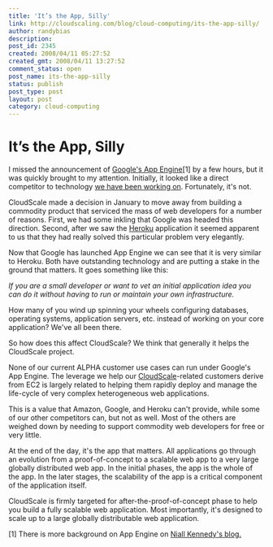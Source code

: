 ```yaml
---
title: 'It’s the App, Silly'
link: http://cloudscaling.com/blog/cloud-computing/its-the-app-silly/
author: randybias
description: 
post_id: 2345
created: 2008/04/11 05:27:52
created_gmt: 2008/04/11 13:27:52
comment_status: open
post_name: its-the-app-silly
status: publish
post_type: post
layout: post
category: cloud-computing
---
```


# It’s the App, Silly

I missed the announcement of [Google's App Engine](http://code.google.com/appengine/)[1] by a few hours, but it was quickly brought to my attention. Initially, it looked like a direct competitor to technology [we have been working on](http://www.cloudscale.net/). Fortunately, it's not. 

CloudScale made a decision in January to move away from building a commodity product that serviced the mass of web developers for a number of reasons. First, we had some inkling that Google was headed this direction. Second, after we saw the [Heroku](http://heroku.com/) application it seemed apparent to us that they had really solved this particular problem very elegantly. 

Now that Google has launched App Engine we can see that it is very similar to Heroku. Both have outstanding technology and are putting a stake in the ground that matters. It goes something like this: 

_If you are a small developer or want to vet an initial application idea you can do it without having to run or maintain your own infrastructure._

How many of you wind up spinning your wheels configuring databases, operating systems, application servers, etc. instead of working on your core application? We've all been there. 

So how does this affect CloudScale? We think that generally it helps the CloudScale project. 

None of our current ALPHA customer use cases can run under Google's App Engine. The leverage we help our [CloudScale](http://www.cloudscale.net/)-related customers derive from EC2 is largely related to helping them rapidly deploy and manage the life-cycle of very complex heterogeneous web applications. 

This is a value that Amazon, Google, and Heroku can't provide, while some of our other competitors can, but not as well. Most of the others are weighed down by needing to support commodity web developers for free or very little. 

At the end of the day, it's the app that matters. All applications go through an evolution from a proof-of-concept to a scalable web app to a very large globally distributed web app. In the initial phases, the app is the whole of the app. In the later stages, the scalability of the app is a critical component of the application itself. 

CloudScale is firmly targeted for after-the-proof-of-concept phase to help you build a fully scalable web application. Most importantly, it's designed to scale up to a large globally distributable web application. 

[1] There is more background on App Engine on [Niall Kennedy's blog.](http://www.niallkennedy.com/blog/2008/04/google-app-engine.html)
